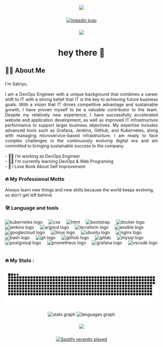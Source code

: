 <div align="center">
  <img height="400" src="image/BG_2_0.5x-transformed.jpeg"  />
</div>

###

<div align="center">
  <a href="https://www.linkedin.com/in/muhammad-satriyo-yuwono/" target="_blank">
    <img src="https://img.shields.io/static/v1?message=LinkedIn&logo=linkedin&label=&color=0077B5&logoColor=white&labelColor=&style=for-the-badge" height="25" alt="linkedin logo"  />
  </a>
</div>

###

<div align="center">
  <img src="https://img.shields.io/badge/visitor-235-blue"  />
</div>

###

<h1 align="center">hey there 👋</h1>

###

<h2 align="left">👩‍💻  About Me</h2>

###

<p align="justify">I'm Satriyo,<br><br>I am a DevOps Engineer with a unique background that combines a career shift to IT with a strong belief that
IT is the key to achieving future business goals. With a vision that IT drives competitive advantage and
sustainable growth, I have proven myself to be a valuable contributor to the team. Despite my relatively new
experience, I have successfully accelerated website and application development, as well as improved IT
infrastructure performance to support larger business objectives. My expertise includes advanced tools such
as Grafana, Jenkins, GitHub, and Kubernetes, along with managing microservice-based infrastructure. I am
ready to face complex challenges in the continuously evolving digital era and am committed to bringing
sustainable success to the company.<br><br>- 🧑‍💼 I’m working as DevOps Engineer<br>- 👨‍🎓 I'm currently learning DevOps & Web Programing<br>- 🧭 I Love Book About Self Improvement</p>

###

<h3>🔥 My Professional Motto </h3> 
<p>Always learn new things and new skills because the world keeps evolving, so don't get left behind.</p>

###

<h3 align="left">🛠 Language and tools</h3>

###

<div align="left">
  <img src="https://cdn.jsdelivr.net/gh/devicons/devicon/icons/kubernetes/kubernetes-plain.svg" height="40" alt="kubernetes logo"  />
  <img width="12" />
  <img src="https://skillicons.dev/icons?i=css" height="40" alt="css"  />
  <img width="12" />
  <img src="https://skillicons.dev/icons?i=html" height="40" alt="html"  />
  <img width="12" />
  <img src="https://skillicons.dev/icons?i=bootstrap" height="40" alt="bootstrap"  />
  <img width="12" />
  <img src="https://cdn.jsdelivr.net/gh/devicons/devicon/icons/docker/docker-original.svg" height="40" alt="docker logo"  />
  <img width="12" />
  <img src="https://skillicons.dev/icons?i=jenkins" height="40" alt="jenkins logo"  />
  <img width="12" />
  <img src="https://cdn.jsdelivr.net/gh/devicons/devicon/icons/argocd/argocd-original.svg" height="40" alt="argocd logo"  />
  <img width="12" />
  <img src="https://cdn.jsdelivr.net/gh/devicons/devicon/icons/terraform/terraform-original.svg" height="40" alt="terraform logo"  />
  <img width="12" />
  <img src="https://cdn.jsdelivr.net/gh/devicons/devicon/icons/ansible/ansible-original.svg" height="40" alt="ansible logo"  />
  <img width="12" />
  <img src="https://cdn.jsdelivr.net/gh/devicons/devicon/icons/googlecloud/googlecloud-original.svg" height="40" alt="googlecloud logo"  />
  <img width="12" />
  <img src="https://cdn.jsdelivr.net/gh/devicons/devicon/icons/linux/linux-original.svg" height="40" alt="linux logo"  />
  <img width="12" />
  <img src="https://cdn.jsdelivr.net/gh/devicons/devicon/icons/ubuntu/ubuntu-plain.svg" height="40" alt="ubuntu logo"  />
  <img width="12" />
  <img src="https://cdn.jsdelivr.net/gh/devicons/devicon/icons/nginx/nginx-original.svg" height="40" alt="nginx logo"  />
  <img width="12" />
  <img src="https://cdn.simpleicons.org/gnubash/4EAA25" height="40" alt="bash logo"  />
  <img width="12" />
  <img src="https://cdn.jsdelivr.net/gh/devicons/devicon/icons/git/git-original.svg" height="40" alt="git logo"  />
  <img width="12" />
  <img src="https://skillicons.dev/icons?i=github" height="40" alt="github logo"  />
  <img width="12" />
  <img src="https://skillicons.dev/icons?i=gitlab" height="40" alt="gitlab"  />
  <img width="12" />
  <img src="https://cdn.jsdelivr.net/gh/devicons/devicon/icons/mysql/mysql-original.svg" height="40" alt="mysql logo"  />
  <img width="12" />
  <img src="https://cdn.jsdelivr.net/gh/devicons/devicon/icons/postgresql/postgresql-original.svg" height="40" alt="postgresql logo"  />
  <img width="12" />
  <img src="https://cdn.jsdelivr.net/gh/devicons/devicon/icons/prometheus/prometheus-original.svg" height="40" alt="prometheus logo"  />
  <img width="12" />
  <img src="https://cdn.jsdelivr.net/gh/devicons/devicon/icons/grafana/grafana-original.svg" height="40" alt="grafana logo"  />
  <img width="12" />
  <img src="https://cdn.jsdelivr.net/gh/devicons/devicon/icons/vscode/vscode-original.svg" height="40" alt="vscode logo"  />
  <img width="12" />
</div>

###

<h3 align="left">🔥   My Stats :</h3>

###

<img src="https://raw.githubusercontent.com/MuhSatriyo/MuhSatriyo/main/snake.svg" alt="Snake animation" />

###

<div align="center">
  <img src="https://github-readme-stats.vercel.app/api?username=MuhSatriyo&hide_title=false&hide_rank=false&show_icons=true&include_all_commits=true&count_private=true&disable_animations=false&theme=dracula&locale=en&hide_border=false&order=1" height="150" alt="stats graph"  />
  <img src="https://github-readme-stats.vercel.app/api/top-langs?username=MuhSatriyo&hide_progress=true" height="150" alt="languages graph"  />
</div>

###

<div align="center">
  <img height="400" src="https://media.giphy.com/media/QDjpIL6oNCVZ4qzGs7/giphy.gif"  />
</div>

###

<div align="center">
  <a href="https://open.spotify.com/user/fjg80qb86brtlt89vbzk58dtg">
    <img src="https://spotify-recently-played-readme.vercel.app/api?user=31xpkjdo5f4uth2rzcgssmisq44y&unique=true" alt="Spotify recently played"  />
  </a>
</div>

###
